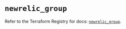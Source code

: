 # `newrelic_group`

Refer to the Terraform Registry for docs: [`newrelic_group`](https://registry.terraform.io/providers/newrelic/newrelic/3.59.0/docs/resources/group).
